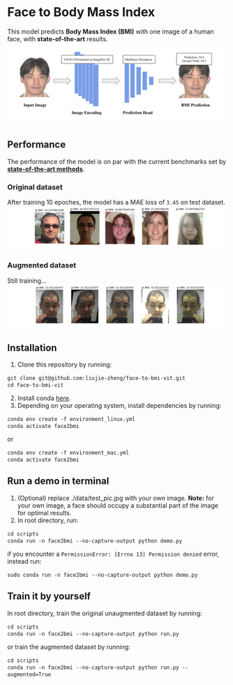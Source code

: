 # Face to Body Mass Index
This model predicts **Body Mass Index (BMI)** with one image of a human face, with **state-of-the-art** results.
![alt flowchart](assets/flowchart.jpg)

## Performance
The performance of the model is on par with the current benchmarks set by **[state-of-the-art methods](https://ieeexplore.ieee.org/document/9744191)**.
### Original dataset
After training 10 epoches, the model has a MAE loss of ``3.45`` on test dataset.
![alt original dataset sample](assets/original_dataset_sample.jpg)
### Augmented dataset
Still training...
![alt augmented dataset sample](assets/augmented_dataset_sample.jpg)

## Installation
1. Clone this repository by running:
```
git clone git@github.com:liujie-zheng/face-to-bmi-vit.git
cd face-to-bmi-vit
```
2. Install conda [here](https://conda.io/projects/conda/en/latest/user-guide/install/index.html).
3. Depending on your operating system, install dependencies by running: 
```
conda env create -f environment_linux.yml
conda activate face2bmi
```
or
```
conda env create -f environment_mac.yml
conda activate face2bmi
```

## Run a demo in terminal
1. (Optional) replace ./data/test_pic.jpg with your own image. **Note:** for your own image, a face should occupy a substantial part of the image for optimal results.
2. In root directory, run:
```
cd scripts
conda run -n face2bmi --no-capture-output python demo.py
```
if you encounter a ``PermissionError: [Errno 13] Permission denied`` error, instead run:
```
sudo conda run -n face2bmi --no-capture-output python demo.py
```

## Train it by yourself
In root directory, train the original unaugmented dataset by running:
```
cd scripts
conda run -n face2bmi --no-capture-output python run.py
```
or train the augmented dataset by running:
```
cd scripts
conda run -n face2bmi --no-capture-output python run.py --augmented=True
```
